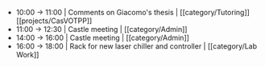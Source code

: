 - 10:00 -> 11:00 | Comments on Giacomo's thesis | [[category/Tutoring]] [[projects/CasVOTPP]]
- 11:00 -> 12:30 | Castle meeting | [[category/Admin]]
- 14:00 -> 16:00 | Castle meeting | [[category/Admin]]
- 16:00 -> 18:00 | Rack for new laser chiller and controller | [[category/Lab Work]]